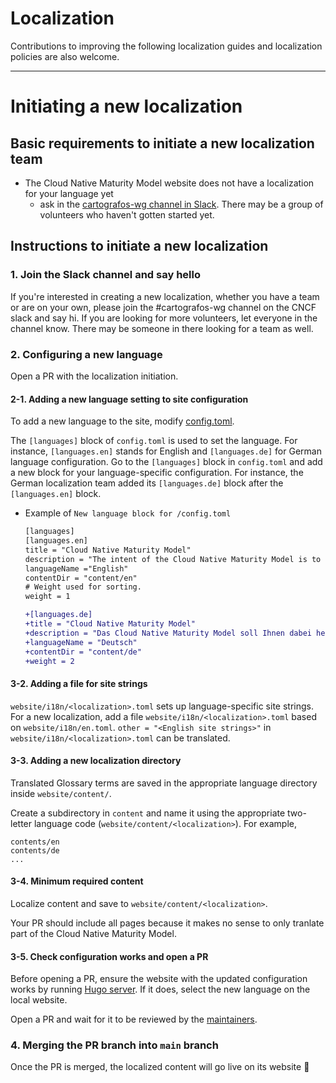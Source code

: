 # Localization

Contributions to improving the following localization guides and localization policies are also welcome.

---

# Initiating a new localization

## Basic requirements to initiate a new localization team

- The Cloud Native Maturity Model website does not have a localization for your language yet
  - ask in the [cartografos-wg channel in Slack](https://cloud-native.slack.com/archives/C026EQ8LU2Z). There may be a group of volunteers who haven't gotten started yet.

## Instructions to initiate a new localization

### 1. Join the Slack channel and say hello

If you're interested in creating a new localization, whether you have a team or are on your own, please join the #cartografos-wg channel on the CNCF slack and say hi. If you are looking for more volunteers, let everyone in the channel know. There may be someone in there looking for a team as well. 

### 2. Configuring a new language

Open a PR with the localization initiation.

#### 2-1. Adding a new language setting to site configuration

To add a new language to the site, modify [config.toml](https://github.com/cncf/cartografos/blob/main/website/config.toml#L47).

The `[languages]` block of `config.toml` is used to set the language. For instance, `[languages.en]` stands for English and `[languages.de]` for German language configuration. Go to the `[languages]` block in `config.toml` and add a new block for your language-specific configuration. For instance, the German localization team added its `[languages.de]` block after the `[languages.en]` block.

- Example of `New language block for /config.toml`
  ```diff
  [languages]
  [languages.en]
  title = "Cloud Native Maturity Model"
  description = "The intent of the Cloud Native Maturity Model is to help you move from inception through to full adoption of cloud native technologies using the CNCF landscape to achieve the full benefits of running scalable applications in modern, dynamic environments in public and hybrid clouds."
  languageName ="English"
  contentDir = "content/en"
  # Weight used for sorting.
  weight = 1
  
  +[languages.de]
  +title = "Cloud Native Maturity Model"
  +description = "Das Cloud Native Maturity Model soll Ihnen dabei helfen, sich von den Anfängen bis zur vollständigen Übernahme von Cloud Native-Technologien unter Verwendung der CNCF-Landschaft zu bewegen, um alle Vorteile der Ausführung skalierbarer Anwendungen in modernen, dynamischen Umgebungen in öffentlichen und hybriden Clouds zu nutzen."
  +languageName = "Deutsch"
  +contentDir = "content/de"
  +weight = 2
  ```

#### 3-2. Adding a file for site strings

`website/i18n/<localization>.toml` sets up language-specific site strings.
For a new localization, add a file `website/i18n/<localization>.toml` based on `website/i18n/en.toml`.
`other = "<English site strings>"` in `website/i18n/<localization>.toml` can be translated.

#### 3-3. Adding a new localization directory

Translated Glossary terms are saved in the appropriate language directory inside `website/content/`.

Create a subdirectory in `content` and name it using the appropriate two-letter language code (`website/content/<localization>`).
For example, 
```
contents/en
contents/de
...
```

#### 3-4. Minimum required content

Localize content and save to `website/content/<localization>`.

Your PR should include all pages because it makes no sense to only tranlate part of the Cloud Native Maturity Model.

#### 3-5. Check configuration works and open a PR

Before opening a PR, ensure the website with the updated configuration works by running [Hugo server](https://github.com/cncf/cartografos/blob/main/website/content/contribute/_index.md#contributing-to-the-website). If it does, select the new language on the local website.

Open a PR and wait for it to be reviewed by the [maintainers](https://github.com/cncf/cartografos/blob/main/OWNERS).

### 4. Merging the PR branch into `main` branch

Once the PR is merged, the localized content will go live on its website 🎉
